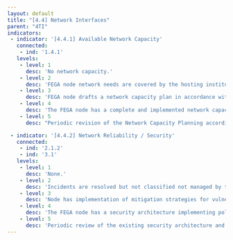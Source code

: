 ```yaml
---
layout: default
title: "[4.4] Network Interfaces"
parent: "4TI"
indicators:
 - indicator: '[4.4.1] Available Network Capacity'
   connected:
    - ind: '1.4.1'
   levels:
    - level: 1
      desc: 'No network capacity.'
    - level: 2
      desc: 'FEGA node network needs are covered by the hosting institution in an ad hoc basis.'
    - level: 3  
      desc: 'FEGA node drafts a network capacity plan in accordance with its hosting institution policies and the existing experiences at the FEGA ecosystem.'
    - level: 4
      desc: 'The FEGA node has a complete and implemented network capacity plan, which can be increased whenever required.'
    - level: 5
      desc: "Periodic revision of the Network Capacity Planning according to network congestion KPI's of the FEGA node updating it whenever necessary."

 - indicator: '[4.4.2] Network Reliability / Security'
   connected:
    - ind: '2.1.2'
    - ind: '3.1'
   levels:
    - level: 1
      desc: 'None.'
    - level: 2
      desc: 'Incidents are resolved but not classified not managed by the FEGA node. Drafted security network strategies to avoid common vulnerabilities.'
    - level: 3  
      desc: 'Node has implementation of mitigation strategies for vulnerabilities. An incident reporting system is drafted and partially implemented allowing to gain experience on those incidents.'
    - level: 4
      desc: 'The FEGA node has a security architecture implementing policies, standards, and risk management decisions in alignment with the hosting institution and considering the existing experiences at the FEGA ecosystem.'
    - level: 5
      desc: 'Periodic review of the existing security architecture and adopted solutions to ensure latest technologies and standards adoption. Contribution to the dedicated actions on this topic at the FEGA ecosystem.'
---
```

